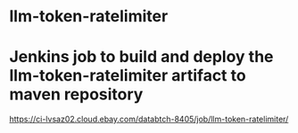 # llm-token-ratelimiter
# Jenkins job to build and deploy the llm-token-ratelimiter artifact to maven repository
https://ci-lvsaz02.cloud.ebay.com/databtch-8405/job/llm-token-ratelimiter/